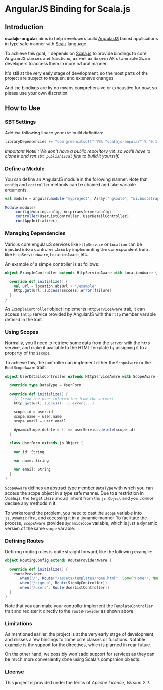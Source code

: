 AngularJS Binding for Scala.js
================================

## Introduction

**scalajs-angular** aims to help developers build [AngularJS](http://angularjs.org) based 
applications in type safe manner with [Scala](http://www.scala-lang.org/) language. 

To achieve this goal, it depends on [Scala.js](http://www.scala-js.org/) to provide bindings 
to core AngularJS classes and functions, as well as its own APIs to enable Scala developers 
to access them in more natural manner.

It's still at the very early stage of development, so the most parts of the project are 
subject to frequent and extensive changes.

And the bindings are by no means comprehensive or exhaustive for now, so please use your 
own discretion.

## How to Use

### SBT Settings

Add the following line to your ```sbt``` build definition:

```scala
libraryDependencies += "com.greencatsoft" %%% "scalajs-angular" % "0.1-SNAPSHOT"
```

_Important Note! : We don't have a public repository yet, so you'll have to clone it and 
run ```sbt publishLocal``` first to build it yourself._ 

### Define a Module

You can define an AngularJS module in the following manner. Note that ```config``` and 
```controller``` methods can be chained and take variable arguments.

```scala
val module = angular.module("myproject", Array("ngRoute", "ui.bootstrap"))

Module(module)
	.config(RoutingConfig, HttpTransformerConfig)
	.controller(UserListController, UserDetailController)
	.run(AppInitializer)
```

### Managing Dependencies

Various core AngularJS services like ```HttpService``` or ```Location``` can be injected 
into a controller class by implementing the correspondent traits, like ```HttpServiceAware```,
```LocationAware```, etc.

An example of a simple controller is as follows:

```scala
object ExampleController extends HttpServiceAware with LocationAware {

  override def initialize() {
    val url = location.absUrl + "/example"
    http.get(url).success(success).error(failure)
  }
}
```

As ```ExampleController``` object implements ```HttpServiceAware``` trait, it can access 
```$http``` service provided by AngularJS with the ```http``` member variable defined in the 
trait.

### Using Scopes

Normally, you'll need to retrieve some data from the server with the ```http``` service, and 
make it available to the HTML template by assigning it to a property of the ```$scope```.

To achieve this, the controller can implement either the ```ScopeAware``` or the ```RootScopeAware```
trait.

```scala
object UserDetailsController extends HttpServiceAware with ScopeAware {

  override type DataType = UserForm

  override def initialize() {
    // (read the user information from the server)
    http.get(url).success(...).error(...)

    scope.id = user.id
    scope.name = user.name
    scope.email = user.email

    dynamicScope.delete = () => userService.delete(scope.id)
  }

  class UserForm extends js.Object {

    var id: String

    var name: String

    var email: String
  }
}
```

``ScopeAware`` defines an abstract type member ```DataType``` with which you can access 
the scope object in a type safe manner. Due to a restriction in Scala.js, the target class 
should inherit from the ```js.Object``` and you _cannot_ declare any methods in it. 

To workaround the problem, you need to cast the ```scope``` variable into ```js.Dynamic``` 
first, and accessing it in a dynamic manner. To facilitate the process, ```ScopeAware``` 
provides ```dynamicScope``` variable, which is just a dynamic version of the same ```scope```
variable.

### Defining Routes

Defining routing rules is quite straight forward, like the following example:

```scala
object RoutingConfig extends RouteProviderAware {

  override def initialize() {
    routeProvider
      .when("/", Route("/assets/templates/home.html", Some("Home"), None))
      .when("/signup", Route(SignUpController))
      .when("/users", Route(UserListController))
  }
}
```

Note that you can make your controller implement the ```TemplateController``` trait and 
register it directly to the ```routeProvider``` as shown above.

### Limitations

As mentioned earlier, the project is at the very early stage of development, and misses 
a few bindings to some core classes or functions. Notable example is the support for the 
directives, which is planned in near future.

On the other hand, we possibly won't add support for services as they can be much more 
conveniently done using Scala's companion objects.

### License

This project is provided under the terms of _Apache License, Version 2.0_. 
